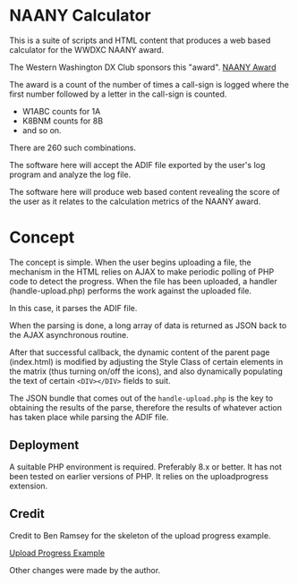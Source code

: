 # NAANY Calculator

This is a suite of scripts and HTML content that produces
a web based calculator for the WWDXC NAANY award.

The Western Washington DX Club sponsors this "award".
[NAANY Award](https://www.wwdxc.org/awards/naany/)

The award is a count of the number of times a call-sign is logged
where the first number followed by a letter in the call-sign is counted.

* W1ABC counts for 1A
* K8BNM counts for 8B
* and so on.

There are 260 such combinations.

The software here will accept the ADIF file exported by the user's log
program and analyze the log file.

The software here will produce web based content revealing the score of
the user as it relates to the calculation metrics of the NAANY award.

# Concept

The concept is simple.  When the user begins uploading a file, the
mechanism in the HTML relies on AJAX to make periodic polling of
PHP code to detect the progress.  When the file has been uploaded, 
a handler (handle-upload.php) performs the work against the uploaded file.

In this case, it parses the ADIF file.

When the parsing is done, a long array of data is returned as JSON back
to the AJAX asynchronous routine.   

After that successful callback, the dynamic content of the parent page
(index.html) is modified by adjusting the Style Class of certain elements
in the matrix (thus turning on/off the icons), and also dynamically populating
the text of certain `<DIV></DIV>` fields to suit.

The JSON bundle that comes out of the `handle-upload.php` is the key to
obtaining the results of the parse, therefore the results of whatever
action has taken place while parsing the ADIF file.

## Deployment

A suitable PHP environment is required.  Preferably 8.x or better.
It has not been tested on earlier versions of PHP.  It relies on the
uploadprogress extension.

## Credit

Credit to Ben Ramsey for the skeleton of the upload progress example.

[Upload Progress Example](https://github.com/php/pecl-php-uploadprogress/blob/master/examples/handle-upload.php)

Other changes were made by the author.
